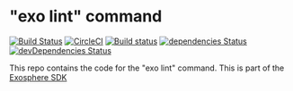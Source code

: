 # "exo lint" command

[![Build Status](https://travis-ci.org/Originate/exo-lint.svg?branch=master)](https://travis-ci.org/Originate/exo-lint)
[![CircleCI](https://circleci.com/gh/Originate/exo-lint.svg?style=shield)](https://circleci.com/gh/Originate/exo-lint)
[![Build status](https://ci.appveyor.com/api/projects/status/rvomb0r8n19h7hmb?svg=true&passingText=windows%20passing&failingText=windows%20failing&pendingText=windows%20pending)](https://ci.appveyor.com/project/kevgo/exo-lint)
[![dependencies Status](https://david-dm.org/Originate/exo-lint/status.svg)](https://david-dm.org/Originate/exo-lint)
[![devDependencies Status](https://david-dm.org/Originate/exo-lint/dev-status.svg)](https://david-dm.org/Originate/exo-lint?type=dev)

This repo contains the code for the "exo lint" command.
This is part of the [Exosphere SDK](https://github.com/Originate/exosphere-sdk)
